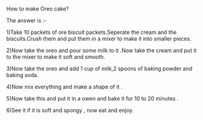 How to make Oreo cake?

The answer is :-

1)Take 10 packets of ore biscuit packets.Seperate the cream and the biscuits.Crush them and put them in a mixer to make it into smaller pieces.

2)Now take the oreo and pour some milk to it .Now take the cream and put it to the mixer to make it soft and smooth.

3)Now take the oreo and add 1 cup of milk,2 spoons of baking powder and baking soda.

4)Now mix everything and make a shape of it .

5)Now take this and put it in a owen and bake it for 10 to 20 minutes .

6)See it if it is soft and spongy , now eat and enjoy.

